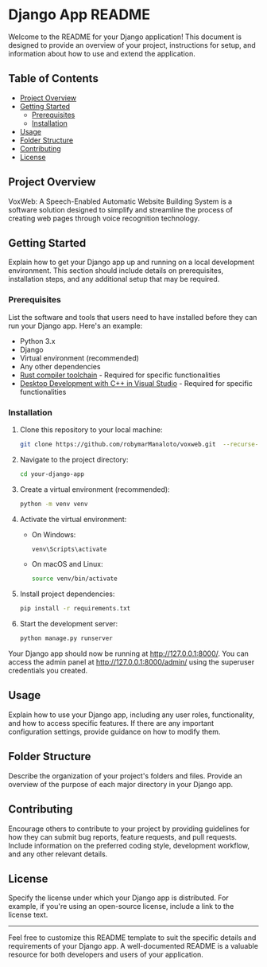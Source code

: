 # Django App README

Welcome to the README for your Django application! This document is designed to provide an overview of your project, instructions for setup, and information about how to use and extend the application.

## Table of Contents

- [Project Overview](#project-overview)
- [Getting Started](#getting-started)
  - [Prerequisites](#prerequisites)
  - [Installation](#installation)
- [Usage](#usage)
- [Folder Structure](#folder-structure)
- [Contributing](#contributing)
- [License](#license)

## Project Overview

VoxWeb: A Speech-Enabled Automatic Website Building System is a software solution designed to simplify and streamline the process of creating web pages through voice recognition technology.

## Getting Started

Explain how to get your Django app up and running on a local development environment. This section should include details on prerequisites, installation steps, and any additional setup that may be required.

### Prerequisites

List the software and tools that users need to have installed before they can run your Django app. Here's an example:

- Python 3.x
- Django
- Virtual environment (recommended)
- Any other dependencies
- [Rust compiler toolchain](https://rustup.rs/) - Required for specific functionalities
- [Desktop Development with C++ in Visual Studio](https://visualstudio.microsoft.com/visual-cpp-build-tools/) - Required for specific functionalities

### Installation

1. Clone this repository to your local machine:

   ```bash
   git clone https://github.com/robymarManaloto/voxweb.git  --recurse-submodules
   ```

2. Navigate to the project directory:

   ```bash
   cd your-django-app
   ```

3. Create a virtual environment (recommended):

   ```bash
   python -m venv venv
   ```

4. Activate the virtual environment:

   - On Windows:

     ```bash
     venv\Scripts\activate
     ```

   - On macOS and Linux:

     ```bash
     source venv/bin/activate
     ```

5. Install project dependencies:

   ```bash
   pip install -r requirements.txt
   ```

6. Start the development server:

   ```bash
   python manage.py runserver
   ```

Your Django app should now be running at http://127.0.0.1:8000/. You can access the admin panel at http://127.0.0.1:8000/admin/ using the superuser credentials you created.

## Usage

Explain how to use your Django app, including any user roles, functionality, and how to access specific features. If there are any important configuration settings, provide guidance on how to modify them.

## Folder Structure

Describe the organization of your project's folders and files. Provide an overview of the purpose of each major directory in your Django app.

## Contributing

Encourage others to contribute to your project by providing guidelines for how they can submit bug reports, feature requests, and pull requests. Include information on the preferred coding style, development workflow, and any other relevant details.

## License

Specify the license under which your Django app is distributed. For example, if you're using an open-source license, include a link to the license text.

---

Feel free to customize this README template to suit the specific details and requirements of your Django app. A well-documented README is a valuable resource for both developers and users of your application.